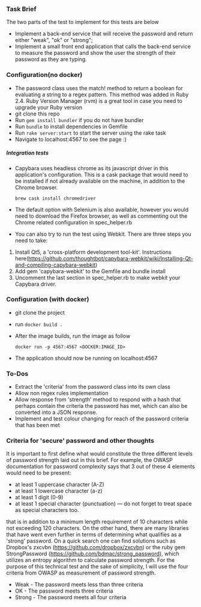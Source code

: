 ### Task Brief
The two parts of the test to implement for this tests are below
- Implement a back-end service that will receive the password and return either "weak", "ok" or "strong";
- Implement a small front end application that calls the back-end service to measure the password and show the user the strength of their password as they are typing.

### Configuration(no docker)
- The password class uses the match! method to return a boolean for evaluating a string to a regex pattern. This method was added in Ruby 2.4. Ruby Version Manager (rvm) is a great tool in case you need to upgrade your Ruby version
- git clone this repo
- Run `gem install bundler` if you do not have bundler
- Run `bundle` to install dependencies in Gemfile
- Run `rake server:start` to start the server using the rake task
- Navigate to localhost:4567 to see the page :)

##### Integration tests
- Capybara uses headless chrome as its javascript driver in this application's configuration. This is a cask package that would need to be installed if not already available on the machine, in addition to the Chrome browser.

  `brew cask install chromedriver`
- The default option with Selenium is also available, however you would need to download the Firefox browser, as well as commenting out the Chrome related configuration in spec_helper.rb

- You can also try to run the test using Webkit. There are three steps you need to take:


1. Install Qt5, a 'cross-platform development tool-kit'. Instructions here(https://github.com/thoughtbot/capybara-webkit/wiki/Installing-Qt-and-compiling-capybara-webkit)
2. Add gem 'capybara-webkit' to the Gemfile and bundle install
3. Uncomment the last section in spec_helper.rb to make webkit your Capybara driver.

### Configuration (with docker)
- git clone the project
- run `docker build .`
- After the image builds, run the image as follow

  `docker run -p 4567:4567 <DOCKER:IMAGE_ID>`
- The application should now be running on localhost:4567

### To-Dos
- Extract the 'criteria' from the password class into its own class
- Allow non regex rules implementation
- Allow response from 'strength' method to respond with a hash that perhaps contain the criteria the password has met, which can also be converted into a JSON response.
- Implement and test colour changing for reach of the password criteria that has been met

### Criteria for 'secure' password and other thoughts

It is important to first define what would constitute the three different levels of password strength laid out in this brief. For example, the OWASP documentation for password complexity says that 3 out of these 4 elements would need to be present:
- at least 1 uppercase character (A-Z)
- at least 1 lowercase character (a-z)
- at least 1 digit (0-9)
- at least 1 special character (punctuation) — do not forget to treat space as special characters too.

that is in addition to a minimum length requirement of 10 characters while not exceeding 120 characters.
On the other hand, there are many libraries that have went even further in terms of determining what qualifies as a 'strong' password. On a quick search one can find solutions such as Dropbox's zxcvbn (https://github.com/dropbox/zxcvbn) or the ruby gem StrongPassword (https://github.com/bdmac/strong_password), which utilizes an entropy algorithm to calculate password strength. For the purpose of this technical test and the sake of simplicity, I will use the four criteria from OWASP as measurement of password strength.

- Weak - The password meets less than three criteria
- OK - The password meets three criteria
- Strong - The password meets all four criteria

